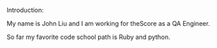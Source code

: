 Introduction:

My name is John Liu and I am working for theScore as a QA Engineer.  

So far my favorite code school path is Ruby and python.
